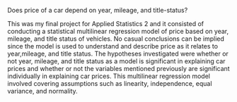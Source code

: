 Does price of a car depend on year, mileage, and title-status?

This was my final project for Applied Statistics 2 and it consisted of conducting a statistical multilinear regression model of price based on year, mileage, and title status of vehicles. No casual conclusions can be implied since the model is used to understand and describe price as it relates to year,mileage, and title status. The hypotheses investigated were whether or not year, mileage, and title status as a model is significant in explaining car prices and whether or not the variables mentioned previously are significant individually in explaining car prices. This multilinear regression model involved covering assumptions such as linearity, independence, equal variance, and normality.
